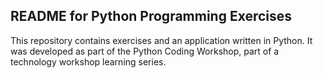## README for Python Programming Exercises

This repository contains exercises and an application written in Python.  It was developed as part of the Python Coding Workshop, part of a technology workshop learning series.

